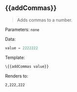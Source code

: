 ## \{{addCommas}}

> Adds commas to a number.

Parameters: `none`

Data:

```js
value = 2222222
```

Template:

```handlebars
\{{addCommas value}}
```
Renders to:

```
2,222,222
```
